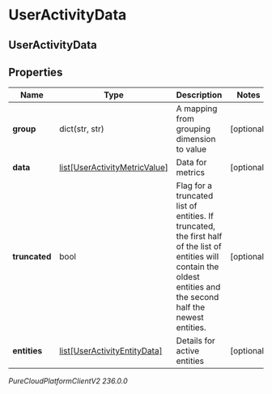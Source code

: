 # UserActivityData

## UserActivityData

## Properties

|Name | Type | Description | Notes|
|------------ | ------------- | ------------- | -------------|
| **group** | dict(str, str) | A mapping from grouping dimension to value | [optional] |
| **data** | [list[UserActivityMetricValue]](UserActivityMetricValue) | Data for metrics | [optional] |
| **truncated** | bool | Flag for a truncated list of entities. If truncated, the first half of the list of entities will contain the oldest entities and the second half the newest entities. | [optional] |
| **entities** | [list[UserActivityEntityData]](UserActivityEntityData) | Details for active entities | [optional] |



_PureCloudPlatformClientV2 236.0.0_
